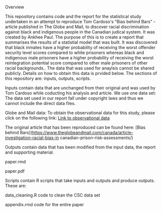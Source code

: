 Overview

This repository contains code and the report for the statistical study undertaken in an attempt to reproduce Tom Cardoso's "Bias behind Bars" - article published in The Globe and Mail, to discover racial discrimination against black and indigenous people in the Canadian  judical system. It was created by Ankhee Paul. The purpose of this is to create a report that summarises the results of a statistial model that was built. It was discovered that black inmates have a higher probability of receiving the worst offender security level scores compared to white prisoners whereas black and indigenous male prisoners have a higher probability of receiving the worst reintegration potential score compared to other male prisoners of other racial backgrounds.. The data that was used for anaylsis cannot be shared publicly. Details on how to obtain this data is prvided below. The sections of this repository are: inputs, outputs, scripts.

Inputs contain data that are unchanged from their original and was used by Tom Cardoso while coducting his analysis and article. We use one data set: The data set used in our report fall under copyright laws and thus we cannot include the direct data files.

Globe and Mail data: To obtain the observational data for this study, please click on the following link: [Link to observational data](https://www.theglobeandmail.com/files/editorial/News/nw-na-risk-1023/The_Globe_and_Mail_CSC_OMS_2012-2018_20201022235635.zip)
 
The original article that has been reproduced can be found here: [Bias behind Bars](https://www.theglobeandmail.com/canada/article-investigation-racial-bias-in canadian-prison-risk-assessments/)

Outputs contain data that has been modified from the input data, the report and supporting material.

paper.rmd

paper.pdf

Scripts contain R scripts that take inputs and outputs and produce outputs. These are:

data_cleaning.R code to clean the CSC data set

appendix.rmd code for the entire paper